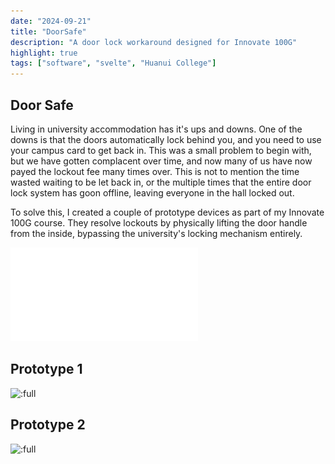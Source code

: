 ```yaml
---
date: "2024-09-21"
title: "DoorSafe"
description: "A door lock workaround designed for Innovate 100G"
highlight: true
tags: ["software", "svelte", "Huanui College"]
---
```


## Door Safe

Living in university accommodation has it's ups and downs. One of the downs is that the doors automatically lock behind you, and you need to use your campus card to get back in. This was a small problem to begin with, but we have gotten complacent over time, and now many of us have now payed the lockout fee many times over. This is not to mention the time wasted waiting to be let back in, or the multiple times that the entire door lock system has goon offline, leaving everyone in the hall locked out.

To solve this, I created a couple of prototype devices as part of my Innovate 100G course. They resolve lockouts by physically lifting the door handle from the inside, bypassing the university's locking mechanism entirely.

![DoorSafeReport.pdf](./FullReport.pdf)

## Prototype 1
![:full](./Prototype1/)
## Prototype 2
![:full](./Prototype2/)